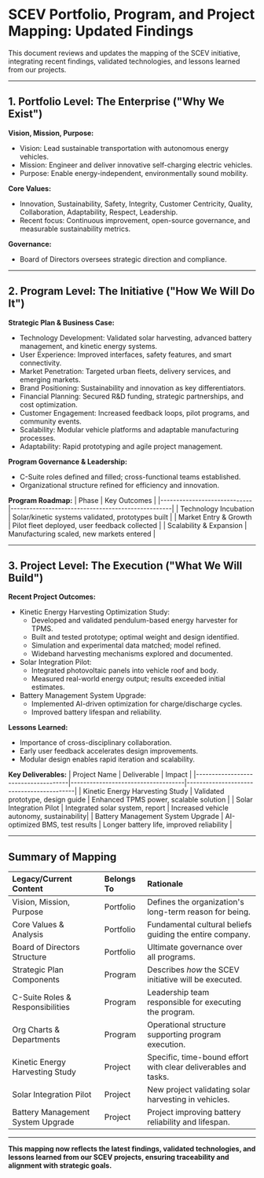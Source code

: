 
# SCEV Portfolio, Program, and Project Mapping: Updated Findings

This document reviews and updates the mapping of the SCEV initiative, integrating recent findings, validated technologies, and lessons learned from our projects.

---

## 1. Portfolio Level: The Enterprise ("Why We Exist")

**Vision, Mission, Purpose:**
- Vision: Lead sustainable transportation with autonomous energy vehicles.
- Mission: Engineer and deliver innovative self-charging electric vehicles.
- Purpose: Enable energy-independent, environmentally sound mobility.

**Core Values:**
- Innovation, Sustainability, Safety, Integrity, Customer Centricity, Quality, Collaboration, Adaptability, Respect, Leadership.
- Recent focus: Continuous improvement, open-source governance, and measurable sustainability metrics.

**Governance:**
- Board of Directors oversees strategic direction and compliance.

---

## 2. Program Level: The Initiative ("How We Will Do It")

**Strategic Plan & Business Case:**
- Technology Development: Validated solar harvesting, advanced battery management, and kinetic energy systems.
- User Experience: Improved interfaces, safety features, and smart connectivity.
- Market Penetration: Targeted urban fleets, delivery services, and emerging markets.
- Brand Positioning: Sustainability and innovation as key differentiators.
- Financial Planning: Secured R&D funding, strategic partnerships, and cost optimization.
- Customer Engagement: Increased feedback loops, pilot programs, and community events.
- Scalability: Modular vehicle platforms and adaptable manufacturing processes.
- Adaptability: Rapid prototyping and agile project management.

**Program Governance & Leadership:**
- C-Suite roles defined and filled; cross-functional teams established.
- Organizational structure refined for efficiency and innovation.

**Program Roadmap:**
| Phase                        | Key Outcomes                                      |
|-----------------------------|---------------------------------------------------|
| Technology Incubation       | Solar/kinetic systems validated, prototypes built  |
| Market Entry & Growth       | Pilot fleet deployed, user feedback collected      |
| Scalability & Expansion     | Manufacturing scaled, new markets entered          |

---

## 3. Project Level: The Execution ("What We Will Build")

**Recent Project Outcomes:**
- Kinetic Energy Harvesting Optimization Study:
    - Developed and validated pendulum-based energy harvester for TPMS.
    - Built and tested prototype; optimal weight and design identified.
    - Simulation and experimental data matched; model refined.
    - Wideband harvesting mechanisms explored and documented.
- Solar Integration Pilot:
    - Integrated photovoltaic panels into vehicle roof and body.
    - Measured real-world energy output; results exceeded initial estimates.
- Battery Management System Upgrade:
    - Implemented AI-driven optimization for charge/discharge cycles.
    - Improved battery lifespan and reliability.

**Lessons Learned:**
- Importance of cross-disciplinary collaboration.
- Early user feedback accelerates design improvements.
- Modular design enables rapid iteration and scalability.

**Key Deliverables:**
| Project Name                        | Deliverable                        | Impact                                   |
|-------------------------------------|------------------------------------|------------------------------------------|
| Kinetic Energy Harvesting Study     | Validated prototype, design guide  | Enhanced TPMS power, scalable solution   |
| Solar Integration Pilot             | Integrated solar system, report    | Increased vehicle autonomy, sustainability|
| Battery Management System Upgrade   | AI-optimized BMS, test results     | Longer battery life, improved reliability |

---

## Summary of Mapping

| Legacy/Current Content              | Belongs To   | Rationale                                                        |
| :---------------------------------- | :----------- | :--------------------------------------------------------------- |
| Vision, Mission, Purpose            | Portfolio    | Defines the organization's long-term reason for being.           |
| Core Values & Analysis              | Portfolio    | Fundamental cultural beliefs guiding the entire company.         |
| Board of Directors Structure        | Portfolio    | Ultimate governance over all programs.                          |
| Strategic Plan Components           | Program      | Describes *how* the SCEV initiative will be executed.           |
| C-Suite Roles & Responsibilities    | Program      | Leadership team responsible for executing the program.           |
| Org Charts & Departments            | Program      | Operational structure supporting program execution.              |
| Kinetic Energy Harvesting Study     | Project      | Specific, time-bound effort with clear deliverables and tasks.   |
| Solar Integration Pilot             | Project      | New project validating solar harvesting in vehicles.             |
| Battery Management System Upgrade   | Project      | Project improving battery reliability and lifespan.              |

---

**This mapping now reflects the latest findings, validated technologies, and lessons learned from our SCEV projects, ensuring traceability and alignment with strategic goals.**
